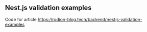 ## Nest.js validation examples

Code for article https://rodion-blog.tech/backend/nestjs-validation-examples
